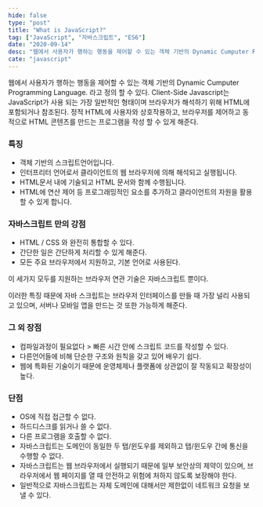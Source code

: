 ```yaml
---
hide: false
type: "post"
title: "What is JavaScript?"
tag: ["JavaScript", "자바스크립트", "ES6"]
date: "2020-09-14"
desc: "웹에서 사용자가 행하는 행동을 제어할 수 있는 객체 기반의 Dynamic Cumputer Programming Language. 라고 정의 할 수 있다. Client-Side Javascript는 JavaScript가 사용 되는 가장 일반적인 형태이며 브라우저가 해석하기 위해 HTML에 포함되거나 참조된다. 정적 HTML에 사용자와 상호작용하고, 브라우저를 제어하고 동적으로 HTML 콘텐츠를 만드는 프로그램을 작성 할 수 있게 해준다."
cate: "javascript"
---
```


 웹에서 사용자가 행하는 행동을 제어할 수 있는 객체 기반의 Dynamic Cumputer Programming Language. 라고 정의 할 수 있다. Client-Side Javascript는 JavaScript가 사용 되는 가장 일반적인 형태이며 브라우저가 해석하기 위해 HTML에 포함되거나 참조된다. 정적 HTML에 사용자와 상호작용하고, 브라우저를 제어하고 동적으로 HTML 콘텐츠를 만드는 프로그램을 작성 할 수 있게 해준다.

### 특징

- 객체 기반의 스크립트언어입니다.
- 인터프리터 언어로서 클라이언트의 웹 브라우저에 의해 해석되고 실행됩니다.
- HTML문서 내에 기술되고 HTML 문서와 함께 수행됩니다.
- HTML에 연산 제어 등 프로그래밍적인 요소를 추가하고 클라이언트의 자원을 활용할 수 있게 합니다.

### 자바스크립트 만의 강점

- HTML / CSS 와 완전히 통합할 수 있다.
- 간단한 일은 간단하게 처리할 수 있게 해준다.
- 모든 주요 브라우저에서 지원하고, 기본 언어로 사용된다.

이 세가지 모두를 지원하는 브라우저 연관 기술은 자바스크립트 뿐이다.

이러한 특징 때문에 자바 스크립트는 브라우저 인터페이스를 만들 때 가장 널리 사용되고 있으며, 서버나 모바일 앱을 만드는 것 또한 가능하게 해준다. 

### 그 외 장점

- 컴파일과정이 필요없다 > 빠른 시간 안에 스크립트 코드를 작성할 수 있다.
- 다른언어들에 비해 단순한 구조와 원칙을 갖고 있어 배우기 쉽다.
- 웹에 특화된 기술이기 때문에 운영체제나 플랫폼에 상관없이 잘 작동되고 확장성이 높다.

### 단점

- OS에 직접 접근할 수 없다.
- 하드디스크를 읽거나 쓸 수 없다.
- 다른 프로그램을 호출할 수 없다.
- 자바스크립트는 도메인이 동일한 두 탭/윈도우를 제외하고 탭/윈도우 간에 통신을 수행할 수 없다.
- 자바스크립트는 웹 브라우저에서 실행되기 때문에 일부 보안상의 제약이 있으며, 브라우저에서 웹 페이지를 열 때 안전하고 위험에 처하지 않도록 보장해야 한다.
- 일반적으로 자바스크립트는 자체 도메인에 대해서만 제한없이 네트워크 요청을 보낼 수 있다.
